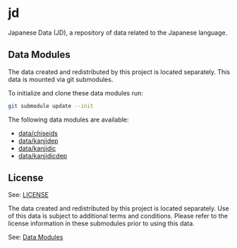 # jd

Japanese Data (JD), a repository of data related to the Japanese language.

## Data Modules

The data created and redistributed by this project is located separately. This
data is mounted via git submodules.

To initialize and clone these data modules run:
```sh
git submodule update --init
```

The following data modules are available:
- [data/chiseids](https://gitlab.com/mrpudn/jd-chiseids)
- [data/kanjidep](https://gitlab.com/mrpudn/jd-kanjidep)
- [data/kanjidic](https://gitlab.com/mrpudn/jd-kanjidic)
- [data/kanjidicdep](https://gitlab.com/mrpudn/jd-kanjidicdep)

## License

See: [LICENSE](LICENSE)

The data created and redistributed by this project is located separately. Use of
this data is subject to additional terms and conditions. Please refer to the
license information in these submodules prior to using this data.

See: [Data Modules](#data-modules)
